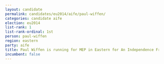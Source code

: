 ```yaml
---
layout: candidate
permalink: candidates/eu2014/aife/paul-wiffen/
categories: candidate aife
election: eu2014
list-rank: 1
list-rank-ordinal: 1st
person: paul-wiffen
region: eastern
party: aife
title: Paul Wiffen is running for MEP in Eastern for An Independence From Europe
incumbent: false
---
```

